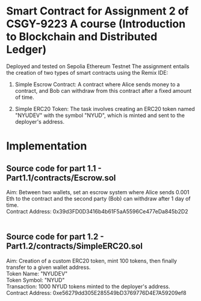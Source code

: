 # Smart Contract for Assignment 2 of CSGY-9223 A course (Introduction to Blockchain and Distributed Ledger)

Deployed and tested on Sepolia Ethereum Testnet
The assignment entails the creation of two types of smart contracts using the Remix IDE:

  1. Simple Escrow Contract: A contract where Alice sends money to a contract, and Bob can withdraw from this contract after a fixed amount of time.

  2. Simple ERC20 Token: The task involves creating an ERC20 token named "NYUDEV" with the symbol "NYUD", which is minted and sent to the deployer's address.

# Implementation
## Source code for part 1.1 - Part1.1/contracts/Escrow.sol
  Aim: Between two wallets, set an escrow system where Alice sends 0.001 Eth to the contract and the second party (Bob) can withdraw after 1 day of time.<br>
  Contract Address: 0x39d3FD0D3416b4b61F5aA5596Ce477eDa845b2D2<br><br>

## Source code for part 1.2 - Part1.2/contracts/SimpleERC20.sol<br>
  Aim: Creation of a custom ERC20 token, mint 100 tokens, then finally transfer to a given wallet address.<br>
  Token Name: "NYUDEV"<br>
  Token Symbol: "NYUD"<br>
  Transaction: 1000 NYUD tokens minted to the deployer's address.<br>
  Contract Address: 0xe56279dd305E285549bD3769776D4E7A59209ef8<br>
